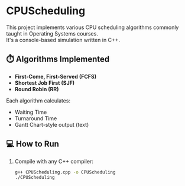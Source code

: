 # CPUScheduling

This project implements various CPU scheduling algorithms commonly taught in Operating Systems courses.  
It's a console-based simulation written in C++.

## ⏱️ Algorithms Implemented
- **First-Come, First-Served (FCFS)**
- **Shortest Job First (SJF)**
- **Round Robin (RR)**

Each algorithm calculates:
- Waiting Time
- Turnaround Time
- Gantt Chart-style output (text)

## 💻 How to Run
1. Compile with any C++ compiler:
   ```bash
   g++ CPUScheduling.cpp -o CPUScheduling
   ./CPUScheduling
